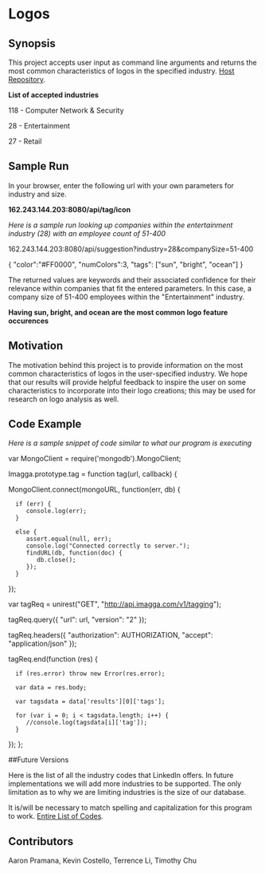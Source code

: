 # **Logos**

## Synopsis

This project accepts user input as command line arguments and returns the 
most common characteristics of logos in the specified industry. [Host
Repository](https://github.com/terrencezli/Logos).

**List of accepted industries**

118  -   Computer Network & Security

28   -   Entertainment

27   -   Retail

## Sample Run
In your browser, enter the following url with your own parameters for industry
and size.

**162.243.144.203:8080/api/tag/icon**

*Here is a sample run looking up companies within the entertainment
industry (28) with an employee count of 51-400*

162.243.144.203:8080/api/suggestion?industry=28&companySize=51-400

{
   "color":"#FF0000",
   "numColors":3,
   "tags": ["sun", "bright", "ocean"]
}


The returned values are keywords and their associated confidence
for their relevance within companies that fit the entered parameters.
In this case, a company size of 51-400 employees within the
"Entertainment" industry.

**Having sun, bright, and ocean are the most common logo feature occurences**

## Motivation

The motivation behind this project is to provide information on the
most common characteristics of logos in the user-specified industry.
We hope that our results will provide helpful feedback to inspire
the user on some characteristics to incorporate into their logo
creations; this may be used for research on logo analysis as well.

## Code Example
*Here is a sample snippet of code similar to what our program is
executing*


var MongoClient = require('mongodb').MongoClient;
 
Imagga.prototype.tag = function tag(url, callback) {
   
   MongoClient.connect(mongoURL, function(err, db) {
      
      if (err) {
         console.log(err);
      }
       
      else {
         assert.equal(null, err);
         console.log("Connected correctly to server.");
         findURL(db, function(doc) {
            db.close();
         });   
      }
   });

   var tagReq = unirest("GET", "http://api.imagga.com/v1/tagging");

   tagReq.query({
      "url": url,
      "version": "2"
   });

   tagReq.headers({
      "authorization": AUTHORIZATION, 
      "accept": "application/json"
   });

   tagReq.end(function (res) {
      
      if (res.error) throw new Error(res.error);
      
      var data = res.body;
      
      var tagsdata = data['results'][0]['tags'];
      
      for (var i = 0; i < tagsdata.length; i++) {
         //console.log(tagsdata[i]['tag']);
      }

   });
};

##Future Versions

Here is the list of all the industry codes that LinkedIn offers. In
future implementations we will add more industries to be supported.
The only limitation as to why we are limiting industries is the size
of our database.

It is/will be necessary to match spelling and capitalization for this program
to work. [Entire List of
Codes](https://developer.linkedin.com/docs/reference/industry-codes).

## Contributors

Aaron Pramana, Kevin Costello, Terrence Li, Timothy Chu
